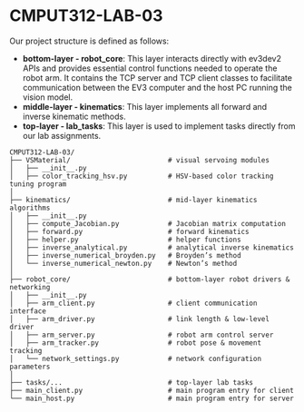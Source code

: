 # CMPUT312-LAB-03
Our project structure is defined as follows:
- **bottom-layer - robot_core**: This layer interacts directly with ev3dev2 APIs and provides essential control functions needed to operate the robot arm. It contains the TCP server and TCP client classes to facilitate communication between the EV3 computer and the host PC running the vision model.
- **middle-layer - kinematics**: This layer implements all forward and inverse kinematic methods.
- **top-layer - lab_tasks**: This layer is used to implement tasks directly from our lab assignments.
```
CMPUT312-LAB-03/
├── VSMaterial/                        # visual servoing modules 
│   ├── __init__.py
│   ├── color_tracking_hsv.py          # HSV-based color tracking tuning program
│
├── kinematics/                        # mid-layer kinematics algorithms
│   ├── __init__.py
│   ├── compute_Jacobian.py            # Jacobian matrix computation
│   ├── forward.py                     # forward kinematics
│   ├── helper.py                      # helper functions
│   ├── inverse_analytical.py          # analytical inverse kinematics
│   ├── inverse_numerical_broyden.py   # Broyden’s method
│   └── inverse_numerical_newton.py    # Newton’s method
│
├── robot_core/                        # bottom-layer robot drivers & networking
│   ├── __init__.py
│   ├── arm_client.py                  # client communication interface
│   ├── arm_driver.py                  # link length & low-level driver
│   ├── arm_server.py                  # robot arm control server
│   ├── arm_tracker.py                 # robot pose & movement tracking
│   └── network_settings.py            # network configuration parameters
│
├── tasks/...                          # top-layer lab tasks
├── main_client.py                     # main program entry for client
└── main_host.py                       # main program entry for server

```